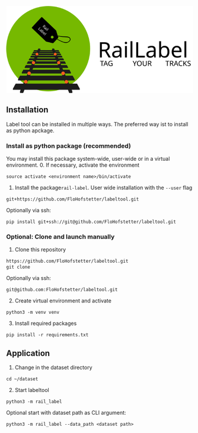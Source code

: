 <div align="center">
<img src="images/RailLabel.svg">
</div>

## Installation
Label tool can be installed in multiple ways.
The preferred way ist to install as python apckage.

### Install as python package (recommended)
You may install this package system-wide, user-wide or in a virtual environment.
0. If necessary, activate the environment
```commandline
source activate <environment name>/bin/activate
```
1. Install the package`rail-label`. User wide installation with the `--user` flag  
```commandline
git+https://github.com/FloHofstetter/labeltool.git
```
Optionally via ssh:
```commandline
pip install git+ssh://git@github.com/FloHofstetter/labeltool.git
```

### Optional: Clone and launch manually
1. Clone this repository
```commandline
https://github.com/FloHofstetter/labeltool.git
git clone 
```
Optionally via ssh:
```commandline
git@github.com:FloHofstetter/labeltool.git
```
2. Create virtual environment and activate
```commandline
python3 -m venv venv
```
3. Install required packages
```commandline
pip install -r requirements.txt
```

## Application
1. Change in the dataset directory
```commandline
cd ~/dataset
```
2. Start labeltool
```commandline
python3 -m rail_label
```

Optional start with dataset path as CLI argument:
```commandline
python3 -m rail_label --data_path <dataset path>
```
